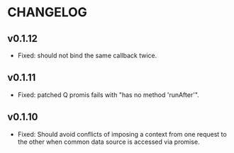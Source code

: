 # CHANGELOG
## v0.1.12
* Fixed: should not bind the same callback twice.

## v0.1.11
* Fixed: patched Q promis fails with "has no method 'runAfter'".

## v0.1.10
* Fixed: Should avoid conflicts of imposing a context from one request to the other when common data source is accessed via promise.
